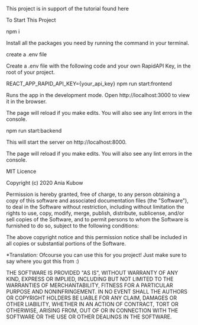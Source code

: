 This project is in support of the tutorial found here

To Start This Project

npm i

Install all the packages you need by running the command in your terminal.

create a .env file

Create a .env file with the following code and your own RapidAPI Key, in the root of your project.

REACT_APP_RAPID_API_KEY={your_api_key}
npm run start:frontend

Runs the app in the development mode.
Open http://localhost:3000 to view it in the browser.

The page will reload if you make edits.
You will also see any lint errors in the console.

npm run start:backend

This will start the server on http://localhost:8000.

The page will reload if you make edits.
You will also see any lint errors in the console.

MIT Licence

Copyright (c) 2020 Ania Kubow

Permission is hereby granted, free of charge, to any person obtaining a copy of this software and associated documentation files (the "Software"), to deal in the Software without restriction, including without limitation the rights to use, copy, modify, merge, publish, distribute, sublicense, and/or sell copies of the Software, and to permit persons to whom the Software is furnished to do so, subject to the following conditions:

The above copyright notice and this permission notice shall be included in all copies or substantial portions of the Software.

*Translation: Ofcourse you can use this for you project! Just make sure to say where you got this from :)

THE SOFTWARE IS PROVIDED "AS IS", WITHOUT WARRANTY OF ANY KIND, EXPRESS OR IMPLIED, INCLUDING BUT NOT LIMITED TO THE WARRANTIES OF MERCHANTABILITY, FITNESS FOR A PARTICULAR PURPOSE AND NONINFRINGEMENT. IN NO EVENT SHALL THE AUTHORS OR COPYRIGHT HOLDERS BE LIABLE FOR ANY CLAIM, DAMAGES OR OTHER LIABILITY, WHETHER IN AN ACTION OF CONTRACT, TORT OR OTHERWISE, ARISING FROM, OUT OF OR IN CONNECTION WITH THE SOFTWARE OR THE USE OR OTHER DEALINGS IN THE SOFTWARE.
